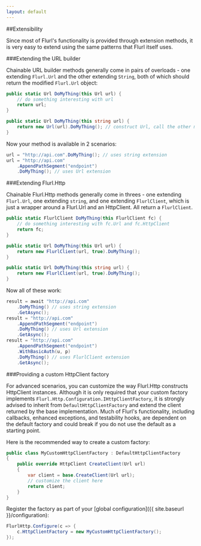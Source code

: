 ```yaml
---
layout: default
---
```


##Extensibility

Since most of Flurl's functionality is provided through extension methods, it is very easy to extend using the same patterns that Flurl itself uses.

###Extending the URL builder

Chainable URL builder methods generally come in pairs of overloads - one extending `Flurl.Url` and the other extending `String`, both of which should return the modified `Flurl.Url` object:

````c#
public static Url DoMyThing(this Url url) {
    // do something interesting with url
    return url;
}

public static Url DoMyThing(this string url) {
    return new Url(url).DoMyThing(); // construct Url, call the other method
}
````

Now your method is available in 2 scenarios:

````c#
url = "http://api.com".DoMyThing(); // uses string extension
url = "http://api.com"
    .AppendPathSegment("endpoint")
    .DoMyThing(); // uses Url extension
````

###Extending Flurl.Http

Chainable Flurl.Http methods generally come in threes - one extending `Flurl.Url`, one extending `string`, and one extending `FlurlClient`, which is just a wrapper around a Flurl.Url and an HttpClient. All return a `FlurlClient`.

````c#
public static FlurlClient DoMyThing(this FlurlClient fc) {
    // do something interesting with fc.Url and fc.HttpClient
    return fc;
}

public static Url DoMyThing(this Url url) {
    return new FlurlClient(url, true).DoMyThing();
}

public static Url DoMyThing(this string url) {
    return new FlurlClient(url, true).DoMyThing();
}
````

Now all of these work:

````c#
result = await "http://api.com"
    .DoMyThing() // uses string extension
    .GetAsync();
result = "http://api.com"
    .AppendPathSegment("endpoint")
    .DoMyThing() // uses Url extension
    .GetAsync();
result = "http://api.com"
    .AppendPathSegment("endpoint")
    .WithBasicAuth(u, p)
    .DoMyThing() // uses FlurlClient extension
    .GetAsync();
````

###Providing a custom HttpClient factory

For advanced scenarios, you can customize the way Flurl.Http constructs HttpClient instances. Although it is only required that your custom factory implements `Flurl.Http.Configuration.IHttpClientFactory`, it is strongly advised to inherit from `DefaultHttpClientFactory` and extend the client returned by the base implementation. Much of Flurl's functionality, including callbacks, enhanced exceptions, and testability hooks, are dependent on the default factory and could break if you do not use the default as a starting point.

Here is the recommended way to create a custom factory:

````c#
public class MyCustomHttpClientFactory : DefaultHttpClientFactory
{
    public override HttpClient CreateClient(Url url)
    {
    	var client = base.CreateClient(Url url);
        // customize the client here
        return client;
    }
}
````

Register the factory as part of your [global configuration]({{ site.baseurl }}/configuration):

````c#
FlurlHttp.Configure(c => {
    c.HttpClientFactory = new MyCustomHttpClientFactory();
});
````
